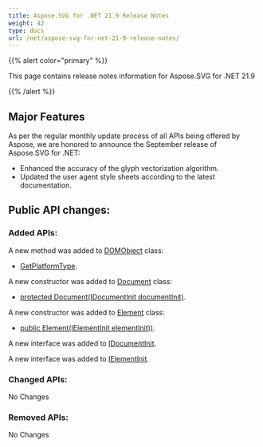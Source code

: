 ```yaml
---
title: Aspose.SVG for .NET 21.9 Release Notes
weight: 42
type: docs
url: /net/aspose-svg-for-net-21-9-release-notes/
---
```

{{% alert color="primary" %}}

This page contains release notes information for Aspose.SVG for .NET 21.9

{{% /alert %}}

## **Major Features**

As per the regular monthly update process of all APIs being offered by Aspose, we are honored to announce the September release of Aspose.SVG for .NET:

* Enhanced the accuracy of the glyph vectorization algorithm.
* Updated the user agent style sheets according to the latest documentation.

## **Public API changes:**

### **Added APIs:**

A new method was added to [DOMObject](https://reference.aspose.com/svg/net/aspose.svg.dom/domobject) class:

* [GetPlatformType](https://reference.aspose.com/svg/net/aspose.svg.dom/domobject/methods/getplatformtype).

A new constructor was added to [Document](https://reference.aspose.com/svg/net/aspose.svg.dom/document) class:

* [protected Document(IDocumentInit documentInit)](https://reference.aspose.com/svg/net/aspose.svg.dom/document/constructors/main).

A new constructor was added to [Element](https://reference.aspose.com/svg/net/aspose.svg.dom/element) class:

* [public Element(IElementInit elementInit))](https://reference.aspose.com/svg/net/aspose.svg.dom/element/constructors/main).

A new interface was added to [IDocumentInit](https://reference.aspose.com/svg/net/aspose.svg.dom/idocumentinit).

A new interface was added to [IElementInit](https://reference.aspose.com/svg/net/aspose.svg.dom/ielementinit).

### **Changed APIs:**

No Changes

### **Removed APIs:**

No Changes